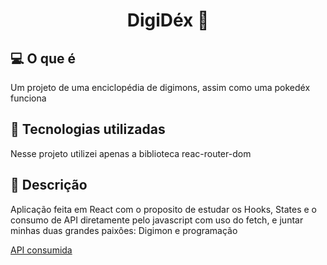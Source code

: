 <h1 align="center">
  DigiDéx 👻
</h1>


## 💻 O que é
  Um projeto de uma enciclopédia de digimons, assim como uma pokedéx funciona
   

## 🔧 Tecnologias utilizadas
  Nesse projeto utilizei apenas a biblioteca reac-router-dom
   

## 🔖 Descrição
  Aplicação feita em React com o proposito de estudar os Hooks, States e o consumo de API diretamente pelo javascript com uso do fetch, e juntar minhas duas grandes paixôes: Digimon e programação
  
  [API consumida](https://digimon-api.vercel.app/api/digimon)
 

 
